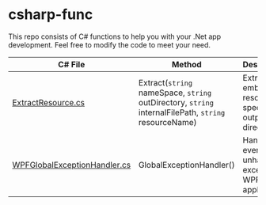 # csharp-func

This repo consists of C# functions to help you with your .Net app development. Feel free to modify the code to meet your need. 

| C# File|  Method        | Descriptions    |
| --------------   | ---------------|-----------------|
| [ExtractResource.cs](https://github.com/Blogrammer/csharp-func/blob/main/ExtractResource.cs "ExtractResource.cs") | Extract(`string` nameSpace, `string` outDirectory, `string` internalFilePath, `string` resourceName)| Extract an embedded resource to a specified output directory|
|[WPFGlobalExceptionHandler.cs](https://github.com/Blogrammer/csharp-func/blob/main/WPFGlobalExceptionHandler.cs "WPFGlobalExceptionHandler.cs")| GlobalExceptionHandler()| Handled every unhandled exception in WPF application.
